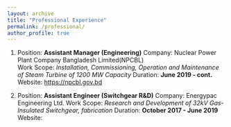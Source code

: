 ```yaml
---
layout: archive
title: "Professional Experience"
permalink: /professional/
author_profile: true
---
```

1.  Position: **Assistant Manager (Engineering)**
    Company: Nuclear Power Plant Company Bangladesh Limited(NPCBL) <br>
    Work Scope: *Installation, Commissioning, Operation and Maintenance of Steam Turbine of 1200 MW Capacity*
    Duration: **June 2019 - cont.**
    Website: https://npcbl.gov.bd 

2.  Position: **Assistant Engineer (Switchgear R&D)**
    Company: Energypac Engineering Ltd.
    Work Scope: *Research and Development of 32kV Gas-Insulated Switchgear, fabrication*
    Duration: **October 2017 - June 2019**
    Website:
